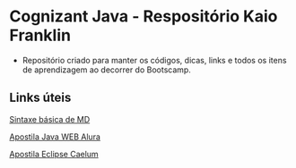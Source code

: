 # Cognizant Java - Respositório Kaio Franklin

* Repositório criado para manter os códigos, dicas, links e todos os itens de aprendizagem ao decorrer do Bootscamp.

## Links úteis

[Sintaxe básica de MD](https://www.markdownguide.org/)

[Apostila Java WEB Alura](https://www.caelum.com.br/apostila/apostila-java-web.pdf)

[Apostila Eclipse Caelum](http://mz.pro.br/LP1/Turma_1211/LPI_09_Eclipse%20IDE%20_%20Java.pdf)

